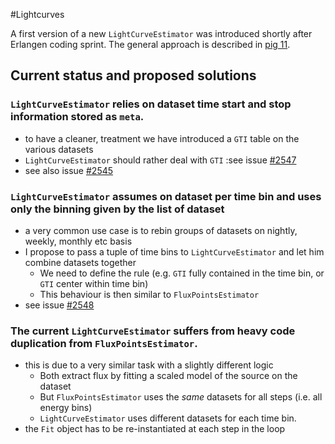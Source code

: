 #Lightcurves

A first version of a new `LightCurveEstimator` was introduced shortly after Erlangen coding sprint. The general approach is described 
in [pig 11](https://docs.gammapy.org/dev/development/pigs/pig-011.html). 

## Current status and proposed solutions

### `LightCurveEstimator` relies on dataset time start and stop information stored as `meta`.
  * to have a cleaner, treatment we have introduced a `GTI` table on the various datasets
  * `LightCurveEstimator` should rather deal with `GTI` :see issue [#2547](https://github.com/gammapy/gammapy/issues/2547) 
  * see also issue [#2545](https://github.com/gammapy/gammapy/issues/2547)

### `LightCurveEstimator` assumes on dataset per time bin and uses only the binning given by the list of dataset
  * a very common use case is to rebin groups of datasets on nightly, weekly, monthly etc basis
  * I propose to pass a tuple of time bins to `LightCurveEstimator` and let him combine datasets together
    * We need to define the rule (e.g. `GTI` fully contained in the time bin, or `GTI` center within time bin)
    * This behaviour is then similar to `FluxPointsEstimator`
  * see issue [#2548](https://github.com/gammapy/gammapy/issues/2548) 

### The current `LightCurveEstimator` suffers from heavy code duplication from `FluxPointsEstimator`.
  * this is due to a very similar task with a slightly different logic
    * Both extract flux by fitting a scaled model of the source on the dataset
    * But `FluxPointsEstimator` uses the *same* datasets for all steps (i.e. all energy bins)
    * `LightCurveEstimator` uses different datasets for each time bin.
  * the `Fit` object has to be re-instantiated at each step in the loop
